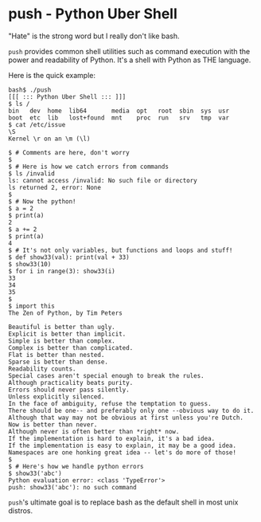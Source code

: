 push - Python Uber Shell
========================

"Hate" is the strong word but I really don't like bash.

`push` provides common shell utilities such as command execution with the power
and readability of Python. It's a shell with Python as THE language.

Here is the quick example:

    bash$ ./push 
    [[[ ::: Python Uber Shell ::: ]]]
    $ ls /
    bin   dev  home  lib64       media  opt   root  sbin  sys  usr
    boot  etc  lib   lost+found  mnt    proc  run   srv   tmp  var
    $ cat /etc/issue
    \S
    Kernel \r on an \m (\l)

    $ # Comments are here, don't worry
    $
    $ # Here is how we catch errors from commands
    $ ls /invalid
    ls: cannot access /invalid: No such file or directory
    ls returned 2, error: None
    $ 
    $ # Now the python!
    $ a = 2
    $ print(a)
    2
    $ a += 2
    $ print(a)
    4
    $ # It's not only variables, but functions and loops and stuff!
    $ def show33(val): print(val + 33)
    $ show33(10)
    $ for i in range(3): show33(i)
    33
    34
    35
    $
    $ import this
    The Zen of Python, by Tim Peters

    Beautiful is better than ugly.
    Explicit is better than implicit.
    Simple is better than complex.
    Complex is better than complicated.
    Flat is better than nested.
    Sparse is better than dense.
    Readability counts.
    Special cases aren't special enough to break the rules.
    Although practicality beats purity.
    Errors should never pass silently.
    Unless explicitly silenced.
    In the face of ambiguity, refuse the temptation to guess.
    There should be one-- and preferably only one --obvious way to do it.
    Although that way may not be obvious at first unless you're Dutch.
    Now is better than never.
    Although never is often better than *right* now.
    If the implementation is hard to explain, it's a bad idea.
    If the implementation is easy to explain, it may be a good idea.
    Namespaces are one honking great idea -- let's do more of those!
    $
    $ # Here's how we handle python errors
    $ show33('abc')
    Python evaluation error: <class 'TypeError'>
    push: show33('abc'): no such command

`push`'s ultimate goal is to replace bash as the default shell in most unix distros.

